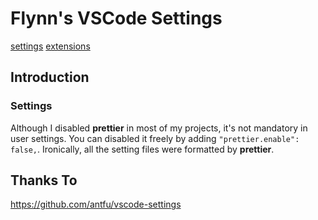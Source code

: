 # Flynn's VSCode Settings

[settings](./.vscode/settings.json)
[extensions](./.vscode/extensions.json)
## Introduction

### Settings
Although I disabled **prettier** in most of my projects, it's not mandatory in user settings. You can disabled it freely by adding 	`"prettier.enable": false,`. Ironically, all the setting files were formatted by **prettier**.


## Thanks To
https://github.com/antfu/vscode-settings
